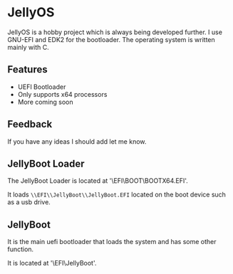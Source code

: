 
# JellyOS 

JellyOS is a hobby project which is always being developed further.
I use GNU-EFI and EDK2 for the bootloader.
The operating system is written mainly with C.


## Features

- UEFI Bootloader
- Only supports x64 processors
- More coming soon


## Feedback

If you have any ideas I should add let me know.


## JellyBoot Loader

The JellyBoot Loader is located at '\\EFI\\BOOT\\BOOTX64.EFI'.

It loads `\\EFI\\JellyBoot\\JellyBoot.EFI` located on the boot device such as a usb drive.

## JellyBoot

It is the main uefi bootloader that loads the system and has some other function.

It is located at '\\EFI\\JellyBoot'.
